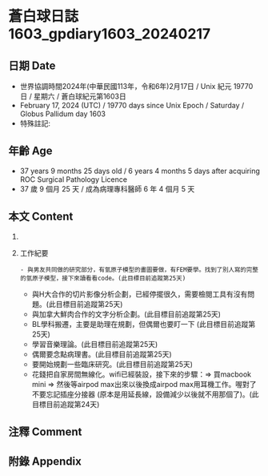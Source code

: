 [_metadata_:encoding]: - "utf-8"
[_metadata_:language]: - "zh-Hant-TW"
[_metadata_:fileformat]: - "markdown"
[_metadata_:MIME_type]: - "text/plain"
[_metadata_:markdown_version]: - "commonmark version 0.30"
[_metadata_:markdown_spec]: - "https://spec.commonmark.org/0.30/"

# 蒼白球日誌1603_gpdiary1603_20240217 #

## 日期 Date ##

* 世界協調時間2024年(中華民國113年，令和6年)2月17日 / Unix 紀元 19770 日 / 星期六 / 蒼白球紀元第1603日
* February 17, 2024 (UTC) / 19770 days since Unix Epoch / Saturday / Globus Pallidum day 1603
* 特殊註記:

## 年齡 Age ##

* 37 years 9 months 25 days old / 6 years 4 months 5 days after acquiring ROC Surgical Pathology Licence
* 37 歲 9 個月 25 天 / 成為病理專科醫師 6 年 4 個月 5 天

## 本文 Content ##

1. 

    
2. 工作紀要

       - 與男友共同做的研究部分，有氫原子模型的畫圖要做，有FEM要學。找到了別人寫的完整的氫原子模型，接下來讀看看code。(此目標目前追蹤第25天)
   - 與H大合作的切片影像分析企劃，已經停擺很久，需要檢閱工具有沒有問題。(此目標目前追蹤第25天)
   - 與加拿大鮮肉合作的文字分析企劃。(此目標目前追蹤第25天)
   - BL學科搬遷，主要是助理在規劃，但偶爾也要盯一下 (此目標目前追蹤第25天)
   - 學習音樂理論。(此目標目前追蹤第25天)
   - 偶爾要念點病理書。(此目標目前追蹤第25天)
   - 要開始規劃一些臨床研究。(此目標目前追蹤第25天)
   - 花錢把自家房間無線化。wifi已經裝設，接下來的步驟：=> 買macbook mini => 然後等airpod max出來以後換成airpod max用耳機工作。喔對了不要忘記插座分接器 (原本是用延長線，設備減少以後就不用那個了)。(此目標目前追蹤第24天)


## 注釋 Comment ##


## 附錄 Appendix ##


